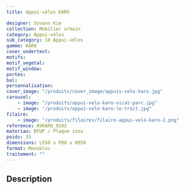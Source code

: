 ```yaml
---
title: Appui-vélos KARO

designer: Sovann Kim
collection: Mobilier urbain
category: Appui-vélos
sub_category: 18 Appui-vélos
gamme: KARO
cover_undertext:
motifs:
motif_vegetal:
motif_window:
portes:
bal:
personnalisation:
cover_image: "/produits/cover_image/appuis-velo-karo.jpg"
carousel:
    - image: "/produits/appui-velo-karo-vicat-parc.jpg"
    - image: "/produits/appui-velo-karo-le-trait.jpg"
filaire:
    - image: "/produits/filaires/filaire-appui-velo-karo-2.png"
reference: AVKARO_0102
materiau: BFUP / Plaque inox
poids: 33
dimensions: L550 x P80 x H950
format: Monobloc
traitement: ""
---
```


## Description
